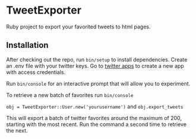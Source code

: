 # TweetExporter

Ruby project to export your favorited tweets to html pages.
 
## Installation

After checking out the repo, run `bin/setup` to install dependencies. 
Create an .env file with your twitter keys. Go to [twitter apps](https://apps.twitter.com/) to create a new app with access credentials.

Run `bin/console` for an interactive prompt that will allow you to experiment.

To retrieve a new batch of favorites
run `bin/console`

`obj = TweetExporter::User.new('yourusername')` and `obj.export_tweets`

This will export a batch of twitter favorites around the maximum of 200, starting with the most recent. Run the command a second time to retrieve the next. 

<!-- Add this line to your application's Gemfile:

```ruby
gem 'tweet_exporter'
```

And then execute:

    $ bundle

Or install it yourself as:

    $ gem install tweet

## Usage

TODO: Write usage instructions here

## Development

After checking out the repo, run `bin/setup` to install dependencies. Then, run `rake test` to run the tests. You can also run `bin/console` for an interactive prompt that will allow you to experiment.

To install this gem onto your local machine, run `bundle exec rake install`. To release a new version, update the version number in `version.rb`, and then run `bundle exec rake release`, which will create a git tag for the version, push git commits and tags, and push the `.gem` file to [rubygems.org](https://rubygems.org).

## Contributing

Bug reports and pull requests are welcome on GitHub at https://github.com/[USERNAME]/tweet.


## License

The gem is available as open source under the terms of the [MIT License](http://opensource.org/licenses/MIT).

 -->
